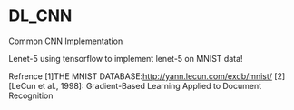 # DL_CNN
Common CNN Implementation

Lenet-5
using tensorflow to implement lenet-5 on MNIST data!




Refrence
[1]THE MNIST DATABASE:http://yann.lecun.com/exdb/mnist/
[2][LeCun et al., 1998]: Gradient-Based Learning Applied to Document Recognition
